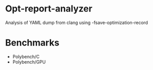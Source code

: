 # Opt-report-analyzer
Analysis of YAML dump from clang using -fsave-optimization-record
# Benchmarks
- Polybench/C
- Polybench/GPU